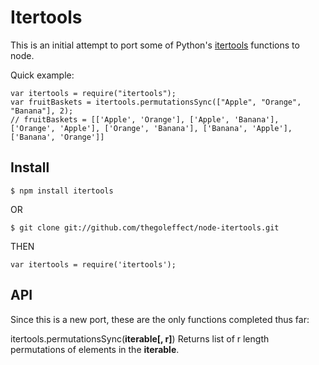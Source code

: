 # Itertools

This is an initial attempt to port some of Python's [itertools](http://docs.python.org/library/itertools.html) functions to node.  


Quick example:

    var itertools = require("itertools");
    var fruitBaskets = itertools.permutationsSync(["Apple", "Orange", "Banana"], 2);
    // fruitBaskets = [['Apple', 'Orange'], ['Apple', 'Banana'], ['Orange', 'Apple'], ['Orange', 'Banana'], ['Banana', 'Apple'], ['Banana', 'Orange']]


## Install

    $ npm install itertools

OR

    $ git clone git://github.com/thegoleffect/node-itertools.git

THEN

    var itertools = require('itertools');



## API

Since this is a new port, these are the only functions completed thus far:

itertools.permutationsSync(__iterable[, r]__)
  Returns list of r length permutations of elements in the __iterable__.